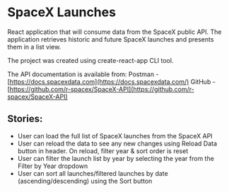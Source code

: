 # SpaceX Launches

React application that will consume data from the SpaceX public API. The application retrieves historic and future SpaceX launches and presents them in a list view.

The project was created using create-react-app CLI tool.

The API documentation is available from:
Postman - [https://docs.spacexdata.com](https://docs.spacexdata.com/)
GitHub - [https://github.com/r-spacex/SpaceX-API](https://github.com/r-spacex/SpaceX-API)

## Stories:

- User can load the full list of SpaceX launches from the SpaceX API 
- User can reload the data to see any new changes using Reload Data button in header. On reload, filter year & sort order is reset
- User can filter the launch list by year by selecting the year from the Filter by Year dropdown
- User can sort all launches/filtered launches by date (ascending/descending) using the Sort button
